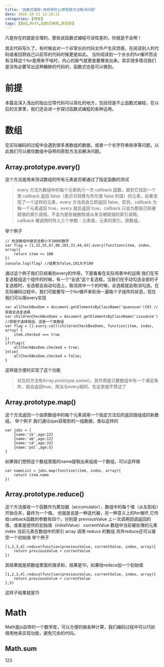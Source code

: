 ```yaml
---
title: '函数式编程:用自带的js原型链方法解决问题'
date: 2016-10-23 12:28:21
categories: [博客]
tags: [数组,Math,函数式编程,原型链]
---
```


凡是存在的就是合理的，那些说函数式编程可读性差的，你就是不会啊！
<!-- more -->
其实代码写久了，有时候会对一个非常长的代码文件产生厌烦感，在阅读别人的代码或者回顾自己以前写的代码时候更是如此。
当你阅读到一个长长的for循环而没有注释这个for是用来干啥时，内心的戾气就更是要爆发出来。其实很多情况我们是没有必要写出这种臃肿的代码的，函数式也是可以做到。
# 前提
本篇会深入浅出的指出日常代码可以简化的地方，包括但是不止函数式编程，在以后的文章里，我们还会进一步探讨函数式编程的各种运用。
# 数组
在实际编码的过程中会遇到很多类数组的数据，或者一个长字符串排序等问题，以此我们可以接住数组中自带的原型方法去解决问题。
## Array.prototype.every()
这个方法是用来测试数组的所有元素是否都通过了指定函数的测试
> every 方法为数组中的每个元素执行一次 callback 函数，直到它找到一个使 callback 返回 false（表示可转换为布尔值 false 的值）的元素。如果发现了一个这样的元素，every 方法将会立即返回 false。否则，callback 为每一个元素返回 true，every 就会返回 true。callback 只会为那些已经被赋值的索引调用。不会为那些被删除或从来没被赋值的索引调用。
> callback 被调用时传入三个参数：元素值，元素的索引，原数组。

举个例子

```
// 检测数组中是否全都小于100的数字
var flag = [1,32,55,67,98,101,33,44,43].every(function(item, index, array){
	return item <= 100
})
console.log(flag) //结果为false,101大于100
```

通过这个例子我们已经看到every的作用，下面看看在实际场景中的运用
我们在写复选框组这个组件的时候，有一个“全选”这个复选框，当我们在手动勾选全部的子复选框时，全选框会自动勾选上，取消其中一个的时候，全选框就会取消勾选，在实际编码过程中，我们可能要写一个for循环来轮询一遍每个子组件的状态，现在我们可以用every实现

```
var allCheckBoxDom = document.getElementsByClassName('quanxuan')[0] //获取全选复选框
var childrenCheckBoxDoms = document.getElementsByClassName('zixuanze') //获取子选择框组，这是一个类数组
var flag = [].every.call(childrenCheckBoxDoms, function(item, index, array) {
	item.checked === true
})
if(flag){
	allCheckBoxDom.checked = true;
}else{
	allCheckBoxDom.checked = false;
}
```

这样就方便的实现了这个功能
> 对应的方法有Array.prototype.some()，其作用是只要数组中有一个满足条件，就会返回true，用法与every相同，在这里就不赘述了
## Array.prototype.map()
这个方法返回一个由原数组中的每个元素调用一个指定方法后的返回值组成的新数组。
举个例子
我们通过ajax获取到的一组数据，类似这样的
```
var jobs = [
	{name:'zk',age:22}
	{name:'ab',age:12}
	{name:'cd',age:33}
	{name:'pol',age:5}
]
```
如果我们想把这个数组里面的name提取出来组成一个数组，可以这样做
```
var nameList = jobs.map(function(item, index, array){
	return item.name
})
```
## Array.prototype.reduce()
这个方法接收一个函数作为累加器（accumulator），数组中的每个值（从左到右）开始合并，最终为一个值。
也就是说是一种迭代器，另一种意义上的for循环,它传给callback函数的参数有四个，分别是
previousValue 上一次调用回调返回的值，或者是提供的初始值（initialValue）
currentValue 数组中当前被处理的元素
index 当前元素在数组中的索引
array 调用 reduce 的数组
另外reduce还可以接受一个初始值
举个例子
```
[1,2,3,4].reduce(function(previousValue, currentValue, index, array){
	return previousValue + currentValue
})
```
其结果就是把数组里面的值求和，结果是10，如果给redece加一个初始值
```
[1,2,3,4].reduce(function(previousValue, currentValue, index, array){
	return previousValue + currentValue
},5)
```
这样子结果就是15
# Math
Math是js自带的一个数学库，可以方便的做各种计算，我们编码过程中可以巧妙借用他来实现功能，避免冗余的代码。
## Math.sum
123
